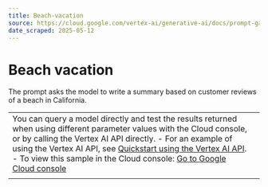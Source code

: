 ```yaml
---
title: Beach-vacation
source: https://cloud.google.com/vertex-ai/generative-ai/docs/prompt-gallery/samples/write_and_generate_beach_vacation
date_scraped: 2025-05-12
---
```


# Beach vacation 

The prompt asks the model to write a summary based on customer reviews of a beach in California.

| | |
| --- | --- |
| You can query a model directly and test the results returned when using different parameter values with the Cloud console, or by calling the Vertex AI API directly. - For an example of using the Vertex AI API, see [Quickstart using the Vertex AI API](../../start/quickstarts/api-quickstart.md). - To view this sample in the Cloud console: [Go to Google Cloud console](https://console.cloud.google.com/vertex-ai/generative/language/prompt-examples/Beach%20vacation) | |
| | | | --- | | **System instructions** | | | You are an AI writing assistant. You will help write a summary based on customer reviews found in relevant information about a beach in California. Furthermore, you must only use the positive feedback from these reviews. The response must mention "cerulean water". The response must exclude any mention of the words purple, orange, tall, short, dolphin, fish, whale, work, computer and bored. The summary must be no more than 200 words. The response must be in bold. The response must be fun and inclusive. The response must be split into 2 paragraphs. The response must have a title encapsulating the summary. Do not hallucinate. Do not use the internet. | Prompt Freeform Customer Reviews: 1. Terrible beach, but nice weather - Heather It was a gorgeous day, and I had a nice tan after. But the beach was full of plastic. Not very nice. There should be a cleanup service or something. 2. Awesome place - Martin I am so happy I found this cool beach. It had the nicest sand and was pretty wide, and I almost felt like I had a private section all to myself. I will bring my friends with me next time, for sure. 3. Just okay! - Hans The beach is fine. The weather was fine. The water was fine. Just okay, really. A big plus was the little cafe nearby for snacks and drinks. 4. I loved it, so coming back - Brian I absolutely adore this beautiful beach. I've been here so many times that I thought I should finally leave a review. A few things that I love the most are how lovely the people who come here are, how attentive the lifeguards are, and not least, the perfect temperature of the ocean. It's safe for anyone with children, and there's always some activity to tag along with. Response A California Beach Dream: Fun in the Sun! **Get ready for some fun in the sun! Customer reviews rave about this awesome beach, highlighting its beautiful, wide expanse of sand. Many reviewers felt they had a private section all to themselves, making it a perfect spot for relaxation and socializing. The cerulean water is praised for its perfect temperature, making it safe and enjoyable for everyone, including families with children. The friendly atmosphere and attentive lifeguards add to the overall positive experience.** **Beyond the pristine beach itself, the convenience of a nearby cafe is a definite plus, offering snacks and drinks to enhance your beach day. Reviewers consistently mention the lovely people they encountered, creating a welcoming and inclusive environment for all visitors. Prepare for a memorable beach experience filled with joy, relaxation, and fantastic company!** | | | | | --- | --- | | **Model:** | gemini-1.5-flash-002 | | **Temperature:** | 0.2 | | **Max output tokens:** | 8192 | | **TopK:** | 40.0 | | **TopP:** | 0.95 | |